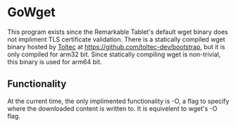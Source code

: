 # GoWget

This program exists since the Remarkable Tablet's default wget binary does not
impliment TLS certificate validation. There is a statically compiled wget binary
hosted by [Toltec](https://toltec-dev.org/) at https://github.com/toltec-dev/bootstrap, but it is only 
compiled for arm32 bit. Since statically compiling wget is non-trivial,
this binary is used for arm64 bit.

## Functionality

At the current time, the only implimented functionality is -O,
a flag to specify where the downloaded content is written to.
It is equivelent to wget's -O flag.
